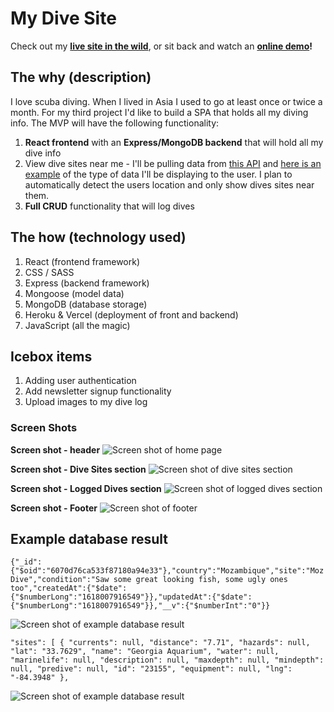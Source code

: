 # My Dive Site

Check out my **[live site in the wild](https://my-scuba-site.vercel.app/)**, or sit back and watch an **[online demo](https://www.hippovideo.io/video/play/kwHnHzPdMAiuFGcYTn67_m5Nty7fAruY4fsx0w2NSHg?utm_source=hv-campaigns&hreferer=private&_=1616693422827)!**

## The why (description)

I love scuba diving. When I lived in Asia I used to go at least once or twice a month. For my third project I'd like to build a SPA that holds all my diving info. The MVP will have the following functionality:

1. **React frontend** with an **Express/MongoDB backend** that will hold all my dive info
2. View dive sites near me - I'll be pulling data from [this API](http://api.divesites.com/docs/) and [here is an example](http://api.divesites.com/) of the type of data I'll be displaying to the user. I plan to automatically detect the users location and only show dives sites near them.
3. **Full CRUD** functionality that will log dives

## The how (technology used)

1. React (frontend framework)
1. CSS / SASS
2. Express (backend framework)
3. Mongoose (model data)
4. MongoDB (database storage)
5. Heroku & Vercel (deployment of front and backend)
6. JavaScript (all the magic)

## Icebox items

1. Adding user authentication
2. Add newsletter signup functionality
3. Upload images to my dive log

### Screen Shots

**Screen shot - header**
![Screen shot of home page](src/images/screenshot-01.jpg)

**Screen shot - Dive Sites section**
![Screen shot of dive sites section](src/images/screenshot-02.jpg)

**Screen shot - Logged Dives section**
![Screen shot of logged dives section](src/images/screenshot-03.jpg)

**Screen shot - Footer**
![Screen shot of footer](src/images/screenshot-04.jpg)


## Example database result

`{"_id":{"$oid":"6070d76ca533f87180a94e33"},"country":"Mozambique","site":"Moz Dive","condition":"Saw some great looking fish, some ugly ones too","createdAt":{"$date":{"$numberLong":"1618007916549"}},"updatedAt":{"$date":{"$numberLong":"1618007916549"}},"__v":{"$numberInt":"0"}}`

![Screen shot of example database result](src/images/screenshot-05.jpg)

`"sites": [
{
"currents": null,
"distance": "7.71",
"hazards": null,
"lat": "33.7629",
"name": "Georgia Aquarium",
"water": null,
"marinelife": null,
"description": null,
"maxdepth": null,
"mindepth": null,
"predive": null,
"id": "23155",
"equipment": null,
"lng": "-84.3948"
},`

![Screen shot of example database result](./src/images/screenshot-06.jpg)
